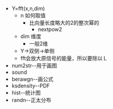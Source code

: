 * Y=fft(x,n,dim)
	* n 如何取值
		* 比向量长度略大的2的整次幂的
			* nextpow2
	* dim 维度
		* 一般2维
	* Y->双侧->单侧
	* fft会放大原信号的能量，所以要除以Ｌ
* num2str--用于画图
* sound
* berawgn--画公式
* ksdensity--PDF
* hist--统计图
* randn--正太分布
